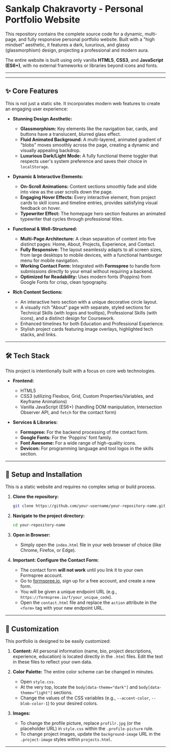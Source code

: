 # Sankalp Chakravorty - Personal Portfolio Website

This repository contains the complete source code for a dynamic, multi-page, and fully responsive personal portfolio website. Built with a "high mindset" aesthetic, it features a dark, luxurious, and glassy (glassmorphism) design, projecting a professional and modern aura.

The entire website is built using only vanilla **HTML5**, **CSS3**, and **JavaScript (ES6+)**, with no external frameworks or libraries beyond icons and fonts.

---

---

## ✨ Core Features

This is not just a static site. It incorporates modern web features to create an engaging user experience:

-   **Stunning Design Aesthetic:**
    -   **Glassmorphism:** Key elements like the navigation bar, cards, and buttons have a translucent, blurred glass effect.
    -   **Fluid Animated Background:** A multi-layered, animated gradient of "blobs" moves smoothly across the page, creating a dynamic and visually appealing backdrop.
    -   **Luxurious Dark/Light Mode:** A fully functional theme toggler that respects user's system preference and saves their choice in `localStorage`.

-   **Dynamic & Interactive Elements:**
    -   **On-Scroll Animations:** Content sections smoothly fade and slide into view as the user scrolls down the page.
    -   **Engaging Hover Effects:** Every interactive element, from project cards to skill icons and timeline entries, provides satisfying visual feedback on hover.
    -   **Typewriter Effect:** The homepage hero section features an animated typewriter that cycles through professional titles.

-   **Functional & Well-Structured:**
    -   **Multi-Page Architecture:** A clean separation of content into five distinct pages: Home, About, Projects, Experience, and Contact.
    -   **Fully Responsive:** The layout seamlessly adapts to all screen sizes, from large desktops to mobile devices, with a functional hamburger menu for mobile navigation.
    -   **Working Contact Form:** Integrated with **Formspree** to handle form submissions directly to your email without requiring a backend.
    -   **Optimized for Readability:** Uses modern fonts (Poppins) from Google Fonts for crisp, clean typography.

-   **Rich Content Sections:**
    -   An interactive hero section with a unique decorative circle layout.
    -   A visually rich "About" page with separate, styled sections for Technical Skills (with logos and tooltips), Professional Skills (with icons), and a distinct design for Coursework.
    -   Enhanced timelines for both Education and Professional Experience.
    -   Stylish project cards featuring image overlays, highlighted tech stacks, and links.

---

## 🛠️ Tech Stack

This project is intentionally built with a focus on core web technologies.

-   **Frontend:**
    -   HTML5
    -   CSS3 (utilizing Flexbox, Grid, Custom Properties/Variables, and Keyframe Animations)
    -   Vanilla JavaScript (ES6+) (handling DOM manipulation, Intersection Observer API, and `fetch` for the contact form)

-   **Services & Libraries:**
    -   **Formspree:** For the backend processing of the contact form.
    -   **Google Fonts:** For the 'Poppins' font family.
    -   **Font Awesome:** For a wide range of high-quality icons.
    -   **Devicon:** For programming language and tool logos in the skills section.

---
## 🚀 Setup and Installation

This is a static website and requires no complex setup or build process.

1.  **Clone the repository:**
    ```bash
    git clone https://github.com/your-username/your-repository-name.git
    ```

2.  **Navigate to the project directory:**
    ```bash
    cd your-repository-name
    ```

3.  **Open in Browser:**
    -   Simply open the `index.html` file in your web browser of choice (like Chrome, Firefox, or Edge).

4.  **Important: Configure the Contact Form:**
    -   The contact form **will not work** until you link it to your own Formspree account.
    -   Go to [formspree.io](https://formspree.io/), sign up for a free account, and create a new form.
    -   You will be given a unique endpoint URL (e.g., `https://formspree.io/f/your_unique_code`).
    -   Open the `contact.html` file and replace the `action` attribute in the `<form>` tag with your new endpoint URL.

---

## 🎨 Customization

This portfolio is designed to be easily customized:

1.  **Content:** All personal information (name, bio, project descriptions, experience, education) is located directly in the `.html` files. Edit the text in these files to reflect your own data.

2.  **Color Palette:** The entire color scheme can be changed in minutes.
    -   Open `style.css`.
    -   At the very top, locate the `body[data-theme="dark"]` and `body[data-theme="light"]` sections.
    -   Change the values of the CSS variables (e.g., `--accent-color`, `--blob-color-1`) to your desired colors.

3.  **Images:**
    -   To change the profile picture, replace `profilr.jpg` (or the placeholder URL) in `style.css` within the `.profile-picture` rule.
    -   To change project images, update the `background-image` URL in the `.project-image` styles within `projects.html`.

---


